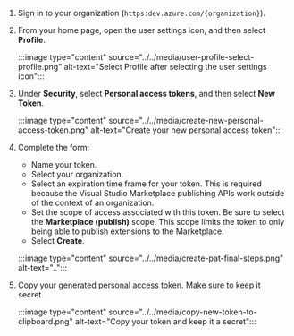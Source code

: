 1. Sign in to your organization 
(```https:dev.azure.com/{organization}```).

2. From your home page, open the user settings icon, and then select **Profile**.

   :::image type="content" source="../../media/user-profile-select-profile.png" alt-text="Select Profile after selecting the user settings icon":::
 
3. Under **Security**, select **Personal access tokens**, and then select **New Token**.

   :::image type="content" source="../../media/create-new-personal-access-token.png" alt-text="Create your new personal access token":::

4. Complete the form:
   - Name your token.
   - Select your organization.
   - Select an expiration time frame for your token. This is required because the Visual Studio Marketplace publishing APIs work outside of the context of an organization.
   - Set the scope of access associated with this token. Be sure to select the **Marketplace (publish)** scope. This scope limits the token to only being able 
   to publish extensions to the Marketplace.
   - Select **Create**.
 
   :::image type="content" source="../../media/create-pat-final-steps.png" alt-text="..":::
    
5. Copy your generated personal access token. Make sure to keep it secret.

   :::image type="content" source="../../media/copy-new-token-to-clipboard.png" alt-text="Copy your token and keep it a secret":::
   